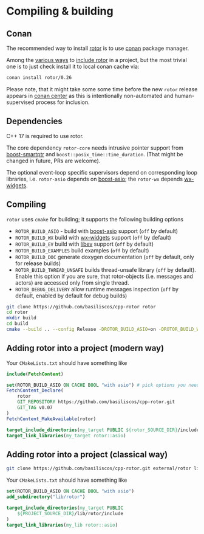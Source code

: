 # Compiling & building

## Conan

The recommended way to install [rotor](https://github.com/basiliscos/cpp-rotor/) is to
use [conan](https://conan.io/center/rotor) package manager.

Among the [various ways](https://docs.conan.io/en/latest/using_packages.html) to
[include rotor](https://conan.io/center/rotor?tab=recipe) in a project, but the
most trivial one is to just check install it to local conan cache via:

~~~bash
conan install rotor/0.26
~~~

Please note, that it might take some some time before the new `rotor` release
appears in [conan center](https://conan.io/center/rotor) as this is intentionally
non-automated and human-supervised process for inclusion.

## Dependencies

[boost-smartptr]: https://www.boost.org/doc/libs/release/libs/smart_ptr/ "Boost Smart Pointers"
[boost-asio]: https://www.boost.org/doc/libs/release/libs/asio/ "Boost Asio"
[wx-widgets]: https://www.wxwidgets.org/ "wxWidgets"
[libev]: http://software.schmorp.de/pkg/libev.html "libev"

C++ 17 is required to use rotor.

The core dependency `rotor-core` needs intrusive pointer support from [boost-smartptr] 
and `boost::posix_time::time_duration`. (That might be changed in future, PRs are welcome).

The optional event-loop specific supervisors depend on corresponding loop libraries, i.e.
`rotor-asio` depends on [boost-asio]; the `rotor-wx` depends [wx-widgets].

## Compiling

`rotor` uses `cmake` for building; it supports the following building options

- `ROTOR_BUILD_ASIO` - build with [boost-asio] support (`off` by default)
- `ROTOR_BUILD_WX` build with [wx-widgets] support (`off` by default)
- `ROTOR_BUILD_EV` build with [libev] support (`off` by default)
- `ROTOR_BUILD_EXAMPLES` build examples (`off` by default)
- `ROTOR_BUILD_DOC` generate doxygen documentation (`off` by default, only for release builds)
- `ROTOR_BUILD_THREAD_UNSAFE` builds thread-unsafe library (`off` by default). Enable this option if you are sure, that
rotor-objects (i.e. messages and actors) are accessed only from single thread.
- `ROTOR_DEBUG_DELIVERY` allow runtime messages inspection (`off` by default, enabled by default for debug builds)

~~~bash
git clone https://github.com/basiliscos/cpp-rotor rotor
cd rotor
mkdir build
cd build
cmake --build .. --config Release -DROTOR_BUILD_ASIO=on -DROTOR_BUILD_WX=on
~~~

## Adding rotor into a project (modern way)

Your `CMakeLists.txt` should have something like

~~~cmake
include(FetchContent)

set(ROTOR_BUILD_ASIO ON CACHE BOOL "with asio") # pick options you need
FetchContent_Declare(
    rotor
    GIT_REPOSITORY https://github.com/basiliscos/cpp-rotor.git
    GIT_TAG v0.07
)
FetchContent_MakeAvailable(rotor)

target_include_directories(my_target PUBLIC ${rotor_SOURCE_DIR}/include)
target_link_libraries(my_target rotor::asio)
~~~

## Adding rotor into a project (classical way)

~~~bash
git clone https://github.com/basiliscos/cpp-rotor.git external/rotor lib/rotor --branch=v0.09
~~~

Your `CMakeLists.txt` should have something like

~~~cmake
set(ROTOR_BUILD_ASIO ON CACHE BOOL "with asio")
add_subdirectory("lib/rotor")

target_include_directories(my_target PUBLIC
    ${PROJECT_SOURCE_DIR}/lib/rotor/include
)
target_link_libraries(my_lib rotor::asio)
~~~
